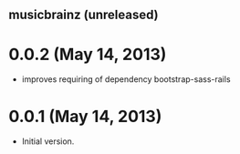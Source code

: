 ## musicbrainz (unreleased) ##

# 0.0.2 (May 14, 2013) ##

*   improves requiring of dependency bootstrap-sass-rails

# 0.0.1 (May 14, 2013) ##

*   Initial version.